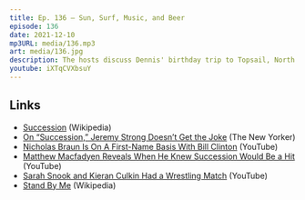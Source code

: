 ```yaml
---
title: Ep. 136 – Sun, Surf, Music, and Beer
episode: 136
date: 2021-12-10
mp3URL: media/136.mp3
art: media/136.jpg
description: The hosts discuss Dennis' birthday trip to Topsail, North Carolina, Dennis won $21k playing poker on the airplane, Erik's house is leaking in three places, Erik caught up on seasons 1 and 2 of Succession, and Erik showed his kids Stand By Me.
youtube: iXTqCVXbsuY
---
```


## Links

- [Succession](<https://en.wikipedia.org/wiki/Succession_(TV_series)>) (Wikipedia)
- [On “Succession,” Jeremy Strong Doesn’t Get the Joke](https://www.newyorker.com/magazine/2021/12/13/on-succession-jeremy-strong-doesnt-get-the-joke?currentPage=all) (The New Yorker)
- [Nicholas Braun Is On A First-Name Basis With Bill Clinton](https://www.youtube.com/watch?v=hr--GsnnaM8) (YouTube)
- [Matthew Macfadyen Reveals When He Knew Succession Would Be a Hit](https://www.youtube.com/watch?v=CMrEiU35bCQ) (YouTube)
- [Sarah Snook and Kieran Culkin Had a Wrestling Match](https://www.youtube.com/watch?v=Xt44ICmdN3Q) (YouTube)
- [Stand By Me](<https://en.wikipedia.org/wiki/Stand_by_Me_(film)>) (Wikipedia)
